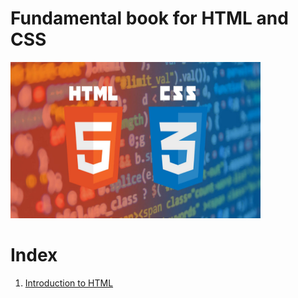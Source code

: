# Fundamental book for HTML and CSS
<img src = "img/html_css.jpg" alt = "HTML and CSS" width="400" height="250">

# Index
1. [Introduction to HTML](IntroToHTML/Introduction_to_HTML.md)